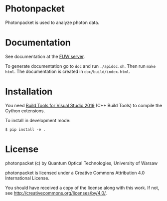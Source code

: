 # Photonpacket
Photonpacket is used to analyze photon data.

# Documentation
See documentation at the [FUW server](https://www.fuw.edu.pl/~mparniak/photonpacket/).

To generate documentation go to `doc` and run `./apidoc.sh`. Then run `make html`. The documentation is created in `doc/build/index.html`.

# Installation
You need [Build Tools for Visual Studio 2019](https://visualstudio.microsoft.com/pl/downloads/#build-tools-for-visual-studio-2019) (C++ Build Tools) to compile the Cython extensions.

To install in development mode:

    $ pip install -e .
  
# License
photonpacket (c) by Quantum Optical Technologies, University of Warsaw

photonpacket is licensed under a
Creative Commons Attribution 4.0 International License.

You should have received a copy of the license along with this
work. If not, see <http://creativecommons.org/licenses/by/4.0/>.
